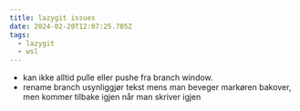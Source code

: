 ```yaml
---
title: lazygit issues
date: 2024-02-20T12:07:25.705Z
tags:
  - lazygit
  - wsl
---
```

- kan ikke alltid pulle eller pushe fra branch window.
- rename branch usynliggjør tekst mens man beveger markøren bakover, men kommer tilbake igjen når man skriver igjen
